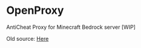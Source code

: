 # OpenProxy

AntiCheat Proxy for Minecraft Bedrock server [WIP]

Old source: [Here](https://github.com/Suremeo/ProxyEye)
